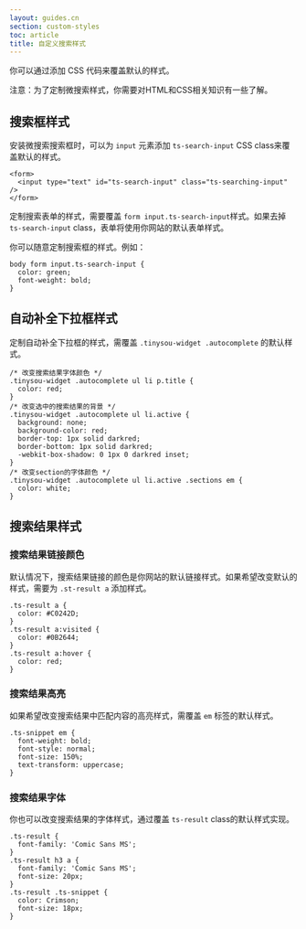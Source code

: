 ```yaml
---
layout: guides.cn
section: custom-styles
toc: article
title: 自定义搜索样式
---
```


你可以通过添加 CSS 代码来覆盖默认的样式。

注意：为了定制微搜索样式，你需要对HTML和CSS相关知识有一些了解。

## 搜索框样式

安装微搜索搜索框时，可以为 `input` 元素添加 `ts-search-input` CSS class来覆盖默认的样式。

```
<form>
  <input type="text" id="ts-search-input" class="ts-searching-input" />
</form>
```

定制搜索表单的样式，需要覆盖 `form input.ts-search-input`样式。如果去掉 `ts-search-input` class，表单将使用你网站的默认表单样式。

你可以随意定制搜索框的样式。例如：

```
body form input.ts-search-input {
  color: green;
  font-weight: bold;
}
```

## 自动补全下拉框样式

定制自动补全下拉框的样式，需覆盖 `.tinysou-widget .autocomplete` 的默认样式。

```
/* 改变搜索结果字体颜色 */
.tinysou-widget .autocomplete ul li p.title {
  color: red;
}
/* 改变选中的搜索结果的背景 */
.tinysou-widget .autocomplete ul li.active {
  background: none;
  background-color: red;
  border-top: 1px solid darkred;
  border-bottom: 1px solid darkred;
  -webkit-box-shadow: 0 1px 0 darkred inset;
}
/* 改变section的字体颜色 */
.tinysou-widget .autocomplete ul li.active .sections em {
  color: white;
}
```
## 搜索结果样式

### 搜索结果链接颜色

默认情况下，搜索结果链接的颜色是你网站的默认链接样式。如果希望改变默认的样式，需要为 `.st-result a` 添加样式。

```
.ts-result a {
  color: #C0242D;
}
.ts-result a:visited {
  color: #0B2644;
}
.ts-result a:hover {
  color: red;
}
```

### 搜索结果高亮


如果希望改变搜索结果中匹配内容的高亮样式，需覆盖 `em` 标签的默认样式。

```
.ts-snippet em {
  font-weight: bold;
  font-style: normal;
  font-size: 150%;
  text-transform: uppercase;
}
```

### 搜索结果字体

你也可以改变搜索结果的字体样式，通过覆盖 `ts-result` class的默认样式实现。

```
.ts-result {
  font-family: 'Comic Sans MS';
}
.ts-result h3 a {
  font-family: 'Comic Sans MS';
  font-size: 20px;
}
.ts-result .ts-snippet {
  color: Crimson;
  font-size: 18px;
}
```
